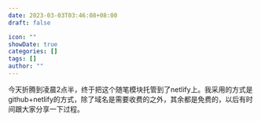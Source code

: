 ```yaml
---
date: 2023-03-03T03:46:08+08:00
draft: false

icon: ""
showDate: true
categories: []
tags: []
author: ""
---
```


今天折腾到凌晨2点半，终于把这个随笔模块托管到了netlify上。我采用的方式是github+netlify的方式，除了域名是需要收费的之外，其余都是免费的，以后有时间跟大家分享一下过程。